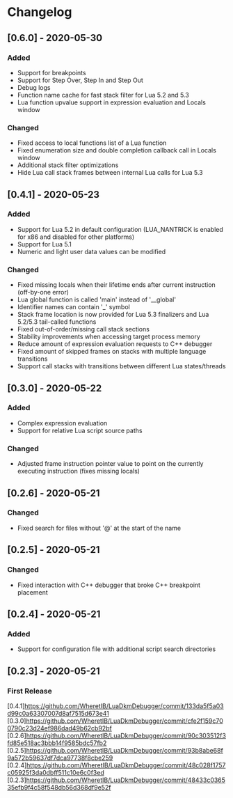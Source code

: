 # Changelog

## [0.6.0] - 2020-05-30

### Added

- Support for breakpoints
- Support for Step Over, Step In and Step Out
- Debug logs
- Function name cache for fast stack filter for Lua 5.2 and 5.3
- Lua function upvalue support in expression evaluation and Locals window

### Changed

- Fixed access to local functions list of a Lua function
- Fixed enumeration size and double completion callback call in Locals window
- Additional stack filter optimizations
- Hide Lua call stack frames between internal Lua calls for Lua 5.3

## [0.4.1] - 2020-05-23

### Added

- Support for Lua 5.2 in default configuration (LUA_NANTRICK is enabled for x86 and disabled for other platforms)
- Support for Lua 5.1
- Numeric and light user data values can be modified

### Changed

- Fixed missing locals when their lifetime ends after current instruction (off-by-one error)
- Lua global function is called 'main' instead of '__global'
- Identifier names can contain '_' symbol
- Stack frame location is now provided for Lua 5.3 finalizers and Lua 5.2/5.3 tail-called functions
- Fixed out-of-order/missing call stack sections
- Stability improvements when accessing target process memory
- Reduce amount of expression evaluation requests to C++ debugger
- Fixed amount of skipped frames on stacks with multiple language transitions
- Support call stacks with transitions between different Lua states/threads

## [0.3.0] - 2020-05-22

### Added

- Complex expression evaluation
- Support for relative Lua script source paths

### Changed

- Adjusted frame instruction pointer value to point on the currently executing instruction (fixes missing locals)

## [0.2.6] - 2020-05-21

### Changed

- Fixed search for files without '@' at the start of the name

## [0.2.5] - 2020-05-21

### Changed

- Fixed interaction with C++ debugger that broke C++ breakpoint placement

## [0.2.4] - 2020-05-21

### Added

- Support for configuration file with additional script search directories

## [0.2.3] - 2020-05-21

### First Release

[0.4.1]https://github.com/WheretIB/LuaDkmDebugger/commit/133da5f5a03d99c0a63307007d8af7515d673e41
[0.3.0]https://github.com/WheretIB/LuaDkmDebugger/commit/cfe2f159c700790c23d24ef986dad49b62cb92bf
[0.2.6]https://github.com/WheretIB/LuaDkmDebugger/commit/90c303512f3fd85e518ac3bbb14f9585bdc57fb2
[0.2.5]https://github.com/WheretIB/LuaDkmDebugger/commit/93b8abe68f9a572b59637df7dca97738f8cbe259
[0.2.4]https://github.com/WheretIB/LuaDkmDebugger/commit/48c028f1757c05925f3da0dbff511c10e6c0f3ed
[0.2.3]https://github.com/WheretIB/LuaDkmDebugger/commit/48433c036535efb9f4c58f548db56d368df9e52f
